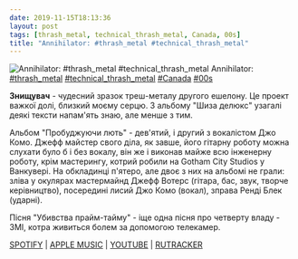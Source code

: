 ```yaml
---
date: 2019-11-15T18:13:36
layout: post
tags: [thrash_metal, technical_thrash_metal, Canada, 00s]
title: "Annihilator: #thrash_metal #technical_thrash_metal"
---
```

![Annihilator: #thrash_metal #technical_thrash_metal](https://i.scdn.co/image/ab67616d0000b273a0609ce41b25eac95ef1eb94)
Annihilator: [#thrash_metal](/tags/#thrash_metal) [#technical_thrash_metal](/tags/#technical_thrash_metal) [#Canada](/tags/#Canada) [#00s](/tags/#00s)

**Знищувач** - чудесний зразок треш-металу другого ешелону. Це проект важкої долі, близкий моєму серцю. З альбому &quot;Шиза делюкс&quot; узагалі деякі тексти напам&#39;ять знаю, але менше з тим.

Альбом &quot;Пробуджуючи лють&quot; - дев&#39;ятий, і другий з вокалістом Джо Комо. Джефф майстер свого діла, як завше, його гітарну роботу можна слухати було б і без вокалу, він же і виконав майже всю інженерну роботу, крім мастерингу, котрий робили на Gotham City Studios у Ванкувері. На обкладинці п&#39;ятеро, але двоє з них на альбомі не грали: зліва у окулярах мастермайнд Джефф Вотерс (гітара, бас, звук, творче керівництво), посередині лисий Джо Комо (вокал), зправа Ренді Блек (ударні).

Пісня &quot;Убивства прайм-тайму&quot; - іще одна пісня про четверту владу - ЗМІ, котра живиться болем за допомогою телекамер.

[SPOTIFY](https://open.spotify.com/album/03QYTsKtUQRyqtzjH0dq72) | [APPLE MUSIC](https://music.apple.com/kz/album/waking-the-fury/164973346) | [YOUTUBE](https://www.youtube.com/playlist?list=PLC7B45706F7A1E93E) | [RUTRACKER](https://rutracker.org/forum/viewtopic.php?t=5550042)